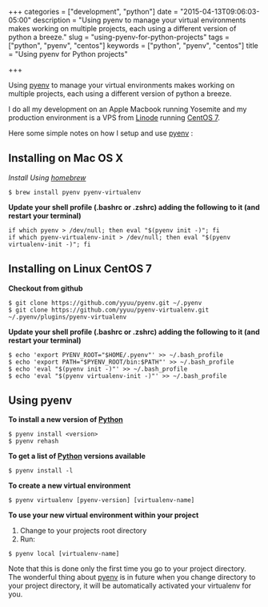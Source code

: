 +++
categories = ["development", "python"]
date = "2015-04-13T09:06:03-05:00"
description = "Using pyenv to manage your virtual environments makes working on multiple projects, each using a different version of python a breeze."
slug = "using-pyenv-for-python-projects"
tags = ["python", "pyenv", "centos"]
keywords = ["python", "pyenv", "centos"]
title = "Using pyenv for Python projects"

+++

Using [pyenv][3] to manage your virtual environments makes working on multiple projects, each using a different version of python a breeze.

I do all my development on an Apple Macbook running Yosemite and my production environment is a VPS from [Linode][1] running [CentOS 7][2].

Here some simple notes on how I setup and use [pyenv][3] :

## Installing on Mac OS X ##

*Install Using [homebrew][5]*

```
$ brew install pyenv pyenv-virtualenv
```

**Update your shell profile (.bashrc or .zshrc) adding the following to it (and restart your terminal)**

```
if which pyenv > /dev/null; then eval "$(pyenv init -)"; fi
if which pyenv-virtualenv-init > /dev/null; then eval "$(pyenv virtualenv-init -)"; fi
```


## Installing on Linux CentOS 7 ##

**Checkout from github**

```
$ git clone https://github.com/yyuu/pyenv.git ~/.pyenv
$ git clone https://github.com/yyuu/pyenv-virtualenv.git ~/.pyenv/plugins/pyenv-virtualenv
```

**Update your shell profile (.bashrc or .zshrc) adding the following to it (and restart your terminal)**

```
$ echo 'export PYENV_ROOT="$HOME/.pyenv"' >> ~/.bash_profile
$ echo 'export PATH="$PYENV_ROOT/bin:$PATH"' >> ~/.bash_profile
$ echo 'eval "$(pyenv init -)"' >> ~/.bash_profile
$ echo 'eval "$(pyenv virtualenv-init -)"' >> ~/.bash_profile
```

## Using pyenv ##

**To install a new version of [Python][6]**

```
$ pyenv install <version>
$ pyenv rehash
```

**To get a list of [Python][6] versions available**

```
$ pyenv install -l
```

**To create a new virtual environment**

```
$ pyenv virtualenv [pyenv-version] [virtualenv-name]
```

**To use your new virtual environment within your project**

1. Change to your projects root directory
1. Run:
```
$ pyenv local [virtualenv-name]
```
Note that this is done only the first time you go to your project directory. The wonderful thing about [pyenv][3] is in future when you change directory to your project directory, it will be automatically activated your virtualenv for you.

[1]: https://www.linode.com
[2]: https://www.centos.org
[3]: https://github.com/yyuu/pyenv
[4]: https://github.com/yyuu/pyenv-virtualenv
[5]: http://brew.sh
[6]: https://www.python.org
